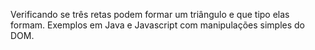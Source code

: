 Verificando se três retas podem formar um triângulo e que tipo elas formam. 
Exemplos em Java e Javascript com manipulações simples do DOM.